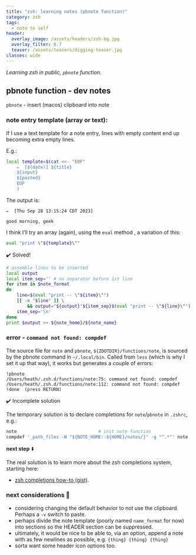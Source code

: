 ```yaml
---
title: "zsh: learning notes (pbnote function)"
category: zsh
tags:
  - note to self
header:
  overlay_image: /assets/headers/zsh-bg.jpg
  overlay_filter: 0.7
  teaser: /assets/teasers/digging-teaser.jpg
classes: wide
---
```


*Learning zsh in public, `pbnote` function.*

## pbnote function - dev notes

`pbnote` - insert (macos) clipboard into note

### note entry template (array or text):

If I use a text template for a note entry, lines with empty content end up becoming extra empty lines.

E.g.:

```zsh
local template=$(cat <<- "EOF"
    ✏️  [$(date)] ${title}
    ${input}
    ${pasted}
    EOF
    )
```

The output is:

```
✏️  [Thu Sep 28 13:15:24 CDT 2023]

good morning, geek
```

I think I’ll try an array (again), using  the `eval` method , a variation of this:

```zsh
eval "print \"${template}\""
```

:heavy_check_mark: Solved!

```zsh
# assemble lines to be inserted
local output
local item_sep='' # no separator before 1st line
for item in $note_format
do
    line=$(eval "print -- \"${item}\"")
    [[ -n "$line" ]] \
        && output="${output}"${item_sep}$(eval "print -- \"${line}\"")
    item_sep='\n'
done
print $output >> ${note_home}/${note_name}
```

### error - `command not found: compdef`

The source file for `note` and `pbnote`, `${ZDOTDIR}/functions/note`, is sourced by the pbnote command in `~/.local/bin`. Called from `less` (which is why I set it up that way), it works but generates a couple of errors:

```
!pbnote
/Users/heath/.zsh.d/functions/note:75: command not found: compdef
/Users/heath/.zsh.d/functions/note:112: command not found: compdef
!done  (press RETURN)
```

:heavy_check_mark: Incomplete solution

The temporary solution is to declare completions for `note`/`pbnote` in `.zshrc`, e.g.:

```zsh
note                               # init note function
compdef '_path_files -W "${NOTE_HOME:-${HOME}/notes/}" -g "^.*"' note
```

**next step** :arrow_down:

The real solution is to learn more about the zsh completions system, starting here:
- [zsh completions how-to (gist)](https://github.com/zsh-users/zsh-completions/blob/master/zsh-completions-howto.org
).

### next considerations :thought_balloon:

- considering changing the default behavior to not use the clipboard. Perhaps a `-v` switch to paste.
- perhaps divide the note template (poorly named `name_format` for now) into sections so the HEADER section can be suppressed.
- ultimately, it would be nice to be able to, via an option, append a note with as few newlines as possible, e.g. `{thing} {thing} {thing}`
- sorta want some header icon options too.
